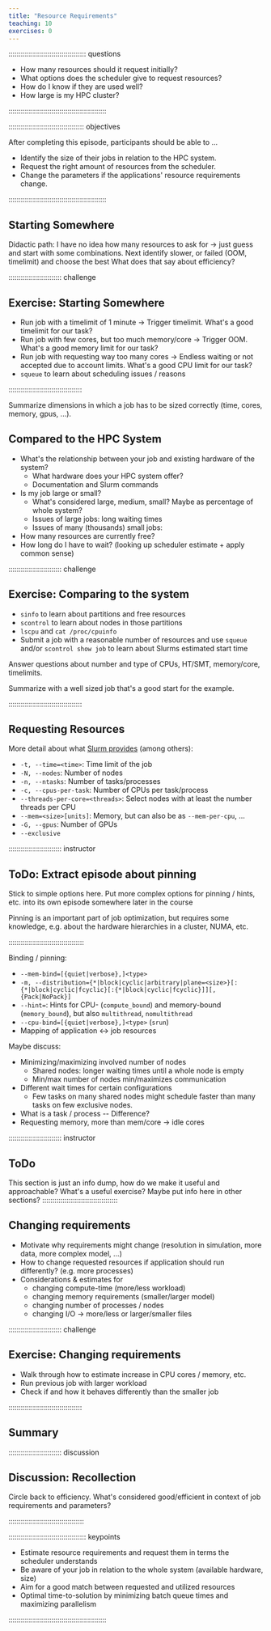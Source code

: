 ```yaml
---
title: "Resource Requirements"
teaching: 10
exercises: 0
---
```


:::::::::::::::::::::::::::::::::::::: questions 

- How many resources should it request initially?
- What options does the scheduler give to request resources?
- How do I know if they are used well?
- How large is my HPC cluster?

::::::::::::::::::::::::::::::::::::::::::::::::

::::::::::::::::::::::::::::::::::::: objectives

After completing this episode, participants should be able to …

- Identify the size of their jobs in relation to the HPC system.
- Request the right amount of resources from the scheduler.
- Change the parameters if the applications' resource requirements change.

::::::::::::::::::::::::::::::::::::::::::::::::

## Starting Somewhere

Didactic path: I have no idea how many resources to ask for -> just guess and start with some combinations.
Next identify slower, or failed (OOM, timelimit) and choose the best
What does that say about efficiency?

:::::::::::::::::::::::::: challenge
## Exercise: Starting Somewhere

- Run job with a timelimit of 1 minute -> Trigger timelimit. What's a good timelimit for our task?
- Run job with few cores, but too much memory/core -> Trigger OOM. What's a good memory limit for our task?
- Run job with requesting way too many cores -> Endless waiting or not accepted due to account limits. What's a good CPU limit for our task?
- `squeue` to learn about scheduling issues / reasons

::::::::::::::::::::::::::::::::::::

Summarize dimensions in which a job has to be sized correctly (time, cores, memory, gpus, ...).


## Compared to the HPC System

- What's the relationship between your job and existing hardware of the system?
   - What hardware does your HPC system offer?
   - Documentation and Slurm commands
- Is my job large or small?
   - What's considered large, medium, small? Maybe as percentage of whole system?
   - Issues of large jobs: long waiting times
   - Issues of many (thousands) small jobs: 
- How many resources are currently free?
- How long do I have to wait? (looking up scheduler estimate + apply common sense)

:::::::::::::::::::::::::: challenge
## Exercise: Comparing to the system

- `sinfo` to learn about partitions and free resources
- `scontrol` to learn about nodes in those partitions
- `lscpu` and `cat /proc/cpuinfo`
- Submit a job with a reasonable number of resources and use `squeue` and/or `scontrol show job` to learn about Slurms estimated start time

Answer questions about number and type of CPUs, HT/SMT, memory/core, timelimits.

Summarize with a well sized job that's a good start for the example.

::::::::::::::::::::::::::::::::::::


## Requesting Resources

More detail about what [Slurm provides](https://slurm.schedmd.com/sbatch.html) (among others):

- `-t, --time=<time>`: Time limit of the job
- `-N, --nodes`: Number of nodes
- `-n, --ntasks`: Number of tasks/processes
- `-c, --cpus-per-task`: Number of CPUs per task/process
- `--threads-per-core=<threads>`: Select nodes with at least the number threads per CPU
- `--mem=<size>[units]`: Memory, but can also be as `--mem-per-cpu`, ...
- `-G, --gpus`: Number of GPUs
- `--exclusive`


:::::::::::::::::::::::::: instructor
## ToDo: Extract episode about pinning

Stick to simple options here.
Put more complex options for pinning / hints, etc. into its own episode somewhere later in the course

Pinning is an important part of job optimization, but requires some knowledge, e.g. about the hardware hierarchies in a cluster, NUMA, etc.

:::::::::::::::::::::::::::::::::::::

Binding / pinning:

- `--mem-bind=[{quiet|verbose},]<type>`
- `-m, --distribution={*|block|cyclic|arbitrary|plane=<size>}[:{*|block|cyclic|fcyclic}[:{*|block|cyclic|fcyclic}]][,{Pack|NoPack}]`
- `--hint=`: Hints for CPU- (`compute_bound`) and memory-bound (`memory_bound`), but also `multithread`, `nomultithread`
- `--cpu-bind=[{quiet|verbose},]<type>` (`srun`)
- Mapping of application <-> job resources

Maybe discuss:

- Minimizing/maximizing involved number of nodes
   - Shared nodes: longer waiting times until a whole node is empty
   - Min/max number of nodes min/maximizes communication
- Different wait times for certain configurations
   - Few tasks on many shared nodes might schedule faster than many tasks on few exclusive nodes.
- What is a task / process -- Difference?
- Requesting memory, more than mem/core -> idle cores

:::::::::::::::::::::::::: instructor
## ToDo
This section is just an info dump, how do we make it useful and approachable?
What's a useful exercise?
Maybe put info here in other sections?
:::::::::::::::::::::::::::::::::::::


## Changing requirements

- Motivate why requirements might change (resolution in simulation, more data, more complex model, ...)
- How to change requested resources if application should run differently? (e.g. more processes)
- Considerations & estimates for
   - changing compute-time (more/less workload)
   - changing memory requirements (smaller/larger model)
   - changing number of processes / nodes
   - changing I/O -> more/less or larger/smaller files

:::::::::::::::::::::::::: challenge
## Exercise: Changing requirements

- Walk through how to estimate increase in CPU cores / memory, etc.
- Run previous job with larger workload
- Check if and how it behaves differently than the smaller job

::::::::::::::::::::::::::::::::::::


## Summary

:::::::::::::::::::::::::: discussion
## Discussion: Recollection

Circle back to efficiency.
What's considered good/efficient in context of job requirements and parameters?

:::::::::::::::::::::::::::::::::::::

:::::::::::::::::::::::::::::::::::::: keypoints

- Estimate resource requirements and request them in terms the scheduler understands
- Be aware of your job in relation to the whole system (available hardware, size)
- Aim for a good match between requested and utilized resources
- Optimal time-to-solution by minimizing batch queue times and maximizing parallelism

::::::::::::::::::::::::::::::::::::::::::::::::
